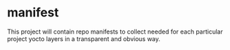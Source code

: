 # manifest
This project will contain repo manifests to collect needed for each particular project yocto layers in a transparent and obvious way.
